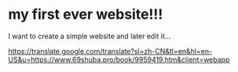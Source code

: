 # my first ever website!!!
I want to create a simple website and later edit it... 




https://translate.google.com/translate?sl=zh-CN&tl=en&hl=en-US&u=https://www.69shuba.pro/book/9959419.htm&client=webapp
